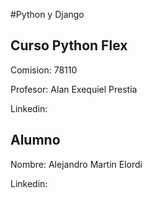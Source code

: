 #Python y Django 

## Curso Python Flex

Comision: 78110

Profesor: Alan Exequiel Prestia

Linkedin:

## Alumno 

Nombre: Alejandro Martin Elordi

Linkedin: 